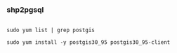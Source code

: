 

### shp2pgsql

```shell

sudo yum list | grep postgis

sudo yum install -y postgis30_95 postgis30_95-client
```

